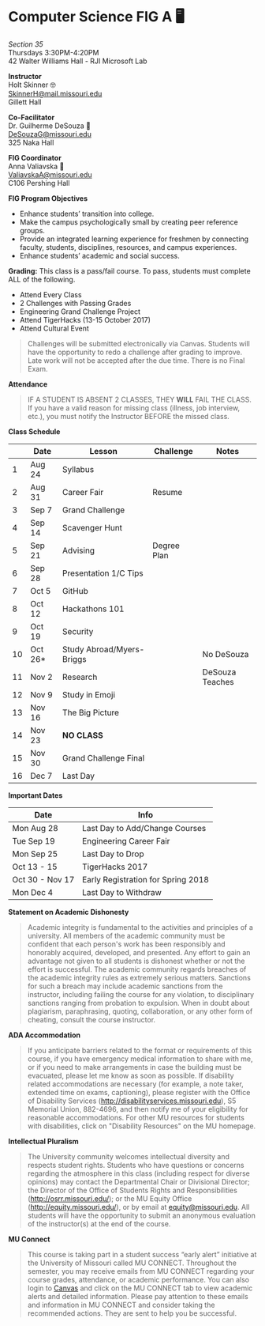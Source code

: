 # Computer Science FIG A 🖥
*Section 35*  
Thursdays 3:30PM-4:20PM   
42 Walter Williams Hall - RJI Microsoft Lab  

**Instructor**  
Holt Skinner 🤓  
SkinnerH@mail.missouri.edu  
Gillett Hall

**Co-Facilitator**  
Dr. Guilherme DeSouza 🤖  
DeSouzaG@missouri.edu  
325 Naka Hall

**FIG Coordinator**  
Anna Valiavska 🐙  
ValiavskaA@missouri.edu   
C106 Pershing Hall

**FIG Program Objectives**
- Enhance students’ transition into college.
- Make the campus psychologically small by creating peer reference groups.
- Provide an integrated learning experience for freshmen by connecting faculty, students, disciplines, resources, and campus experiences.
- Enhance students’ academic and social success.

**Grading:**
This class is a pass/fail course. To pass, students must complete ALL of the following.

- Attend Every Class
- 2 Challenges with Passing Grades
- Engineering Grand Challenge Project
- Attend TigerHacks (13-15 October 2017)
- Attend Cultural Event

> Challenges will be submitted electronically via Canvas. Students will have the opportunity to redo a challenge after grading to improve. Late work will not be accepted after the due time. There is no Final Exam.

**Attendance** 
> IF A STUDENT IS ABSENT 2 CLASSES, THEY **WILL** FAIL THE CLASS. If you have a valid reason for missing class (illness, job interview, etc.), you must notify the Instructor BEFORE the missed class.

**Class Schedule**

|  | Date   | Lesson                    | Challenge   | Notes     |
|--|------- |-------------------------- |------------ |---------- |
|1 | Aug 24 | Syllabus                  |             |           |
|2 | Aug 31 | Career Fair               | Resume      |           |
|3 | Sep 7  | Grand Challenge           |             |           |
|4 | Sep 14 | Scavenger Hunt            |             |           |
|5 | Sep 21 | Advising                  | Degree Plan |           |
|6 | Sep 28 | Presentation 1/C Tips     |             |           |
|7 | Oct 5  | GitHub                    |             |           |
|8 | Oct 12 | Hackathons 101            |             |           |
|9 | Oct 19 | Security                  |             |           |
|10| Oct 26*| Study Abroad/Myers-Briggs |             | No DeSouza|
|11| Nov 2  | Research                  |             | DeSouza Teaches|
|12| Nov 9  | Study in Emoji            |             |           |
|13| Nov 16 | The Big Picture           |             |           |
|14| Nov 23 | **NO CLASS**              |             |           |
|15| Nov 30 | Grand Challenge Final     |             |           |
|16| Dec 7  | Last Day                  |             |           |

**Important Dates**

  Date			 | Info 
 -----			 | ------		
 Mon Aug 28      | Last Day to Add/Change Courses     
 Tue Sep 19      | Engineering Career Fair    
 Mon Sep 25      | Last Day to Drop                   
 Oct 13 - 15     | TigerHacks 2017                    
 Oct 30 - Nov 17 | Early Registration for Spring 2018 
 Mon Dec 4       | Last Day to Withdraw              

**Statement on Academic Dishonesty** 
> Academic integrity is fundamental to the activities and principles of a university. All members of the academic community must be confident that each person's work has been responsibly and honorably acquired, developed, and presented. Any effort to gain an advantage not given to all students is dishonest whether or not the effort is successful. The academic community regards breaches of the academic integrity rules as extremely serious matters. Sanctions for such a breach may include academic sanctions from the instructor, including failing the course for any violation, to disciplinary sanctions ranging from probation to expulsion. When in doubt about plagiarism, paraphrasing, quoting, collaboration, or any other form of cheating, consult the course instructor.

**ADA Accommodation**
> If you anticipate barriers related to the format or requirements of this course, if you have emergency medical information to share with me, or if you need to make arrangements in case the building must be evacuated, please let me know as soon as possible. If disability related accommodations are necessary (for example, a note taker, extended time on exams, captioning), please register with the Office of Disability Services (http://disabilityservices.missouri.edu), S5 Memorial Union, 882-4696, and then notify me of your eligibility for reasonable accommodations. For other MU resources for students with disabilities, click on "Disability Resources" on the MU homepage.

**Intellectual Pluralism** 
> The University community welcomes intellectual diversity and respects student rights. Students who have questions or concerns regarding the atmosphere in this class (including respect for diverse opinions) may contact the Departmental Chair or Divisional Director; the Director of the Office of Students Rights and Responsibilities (http://osrr.missouri.edu/); or the MU Equity Office (http://equity.missouri.edu/), or by email at equity@missouri.edu. All students will have the opportunity to submit an anonymous evaluation of the instructor(s) at the end of the course.

**MU Connect**
> This course is taking part in a student success “early alert” initiative at the University of Missouri called MU CONNECT. Throughout the semester, you may receive emails from MU CONNECT regarding your course grades, attendance, or academic performance. You can also login to [Canvas](http://missouri.instructure.com) and click on the MU CONNECT tab to view academic alerts and detailed information. Please pay attention to these emails and information in MU CONNECT and consider taking the recommended actions. They are sent to help you be successful.
